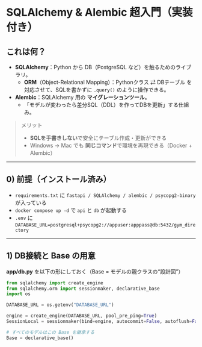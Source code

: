 # SQLAlchemy & Alembic 超入門（実装付き）

## これは何？
- **SQLAlchemy**：Python から DB（PostgreSQL など）を触るためのライブラリ。  
  - **ORM**（Object-Relational Mapping）：Pythonクラス ⇄ DBテーブル を対応させて、SQLを書かずに `.query()` のように操作できる。
- **Alembic**：SQLAlchemy 用の **マイグレーションツール**。  
  - 「モデルが変わったら差分SQL（DDL）を作ってDBを更新」する仕組み。

> メリット  
> - **SQLを手書きしない**で安全にテーブル作成・更新ができる  
> - Windows → Mac でも **同じコマンド**で環境を再現できる（Docker + Alembic）

---

## 0) 前提（インストール済み）
- `requirements.txt` に `fastapi / SQLAlchemy / alembic / psycopg2-binary` が入っている  
- `docker compose up -d` で `api` と `db` が起動する  
- `.env` に `DATABASE_URL=postgresql+psycopg2://appuser:apppass@db:5432/gym_directory`

---

## 1) DB接続と Base の用意

**app/db.py** を以下の形にしておく（Base = モデルの親クラスの“設計図”）
```python
from sqlalchemy import create_engine
from sqlalchemy.orm import sessionmaker, declarative_base
import os

DATABASE_URL = os.getenv("DATABASE_URL")

engine = create_engine(DATABASE_URL, pool_pre_ping=True)
SessionLocal = sessionmaker(bind=engine, autocommit=False, autoflush=False)

# すべてのモデルはこの Base を継承する
Base = declarative_base()
